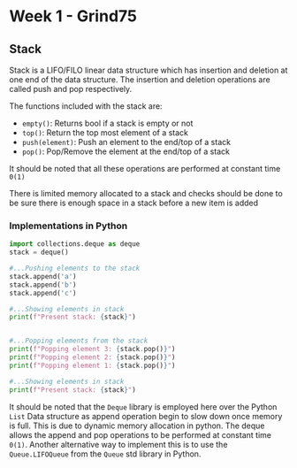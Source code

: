 # Week 1 - Grind75

## Stack
Stack is a LIFO/FILO linear data structure which has insertion and deletion at one end of the data structure. The insertion and deletion operations are called push and pop respectively. 

The functions included with the stack are:
- `empty()`: Returns bool if a stack is empty or not
- `top()`: Return the top most element of a stack
- `push(element)`: Push an element to the end/top of a stack
- `pop()`: Pop/Remove the element at the end/top of a stack

It should be noted that all these operations are performed at constant time `0(1)`

There is limited memory allocated to a stack and checks should be done to be sure there is enough space in a stack before a new item is added

### Implementations in Python
```python
import collections.deque as deque
stack = deque()

#...Pushing elements to the stack
stack.append('a')
stack.append('b')
stack.append('c')

#...Showing elements in stack
print(f"Present stack: {stack}")


#...Popping elements from the stack
print(f"Popping element 3: {stack.pop()}")
print(f"Popping element 2: {stack.pop()}")
print(f"Popping element 1: {stack.pop()}")

#...Showing elements in stack
print(f"Present stack: {stack}")

```

It should be noted that the `Deque` library is employed here over the Python `List` Data structure as append operation begin to slow down once memory is full. This is due to dynamic memory allocation in python. The deque allows the append and pop operations to be performed at constant time `0(1)`. Another alternative way to implement this is to use the `Queue.LIFOQueue` from the `Queue` std library in Python.